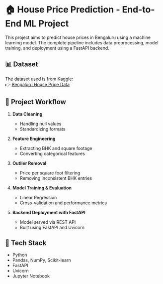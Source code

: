 # 🏠 House Price Prediction - End-to-End ML Project

This project aims to predict house prices in Bengaluru using a machine learning model. The complete pipeline includes data preprocessing, model training, and deployment using a FastAPI backend.

## 📊 Dataset

The dataset used is from Kaggle:  
👉 [Bengaluru House Price Data](https://www.kaggle.com/datasets/amitabhajoy/bengaluru-house-price-data)

## 🔧 Project Workflow

1. **Data Cleaning**  
   - Handling null values  
   - Standardizing formats  

2. **Feature Engineering**  
   - Extracting BHK and square footage  
   - Converting categorical features  

3. **Outlier Removal**  
   - Price per square foot filtering  
   - Removing inconsistent BHK entries  

4. **Model Training & Evaluation**  
   - Linear Regression  
   - Cross-validation and performance metrics  

5. **Backend Deployment with FastAPI**  
   - Model served via REST API  
   - Built using FastAPI and Uvicorn  

## 🚀 Tech Stack

- Python  
- Pandas, NumPy, Scikit-learn  
- FastAPI  
- Uvicorn  
- Jupyter Notebook  



